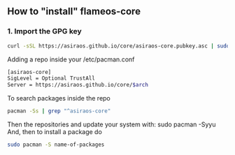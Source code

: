 ## How to "install" flameos-core

### 1. Import the GPG key

```bash
curl -sSL https://asiraos.github.io/core/asiraos-core.pubkey.asc | sudo pacman-key --add -
```

Adding a repo inside your /etc/pacman.conf

```bash
[asiraos-core]
SigLevel = Optional TrustAll
Server = https://asiraos.github.io/core/$arch
```

To search packages inside the repo

```bash
pacman -Ss | grep "^asiraos-core"
```

Then the repositories and update your system with: sudo pacman -Syyu
And, then to install a package do

```bash
sudo pacman -S name-of-packages
```
